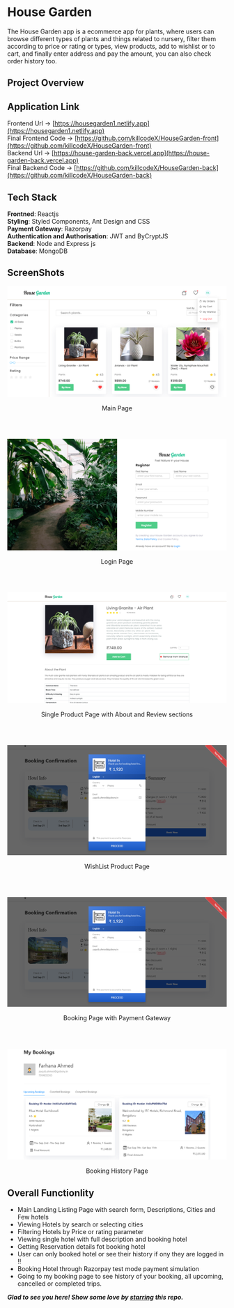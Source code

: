 # House Garden
The House Garden app is a ecommerce app for plants, where users can browse different types of plants and things related to nursery, filter them according to price or rating or types, view products, add to wishlist or to cart, and finally enter address and pay the amount, you can also check order history too.

## Project Overview

## Application Link

Frontend Url -> [https://housegarden1.netlify.app](https://housegarden1.netlify.app)<br>
Final Frontend Code -> [https://github.com/killcodeX/HouseGarden-front](https://github.com/killcodeX/HouseGarden-front)<br>
Backend Url -> [https://house-garden-back.vercel.app](https://house-garden-back.vercel.app)<br>
Final Backend Code -> [https://github.com/killcodeX/HouseGarden-back](https://github.com/killcodeX/HouseGarden-back)

## Tech Stack

<b>Frontned</b>: Reactjs
<br>
<b>Styling</b>: Styled Components, Ant Design and CSS
<br>
<b>Payment Gateway</b>: Razorpay
<br>
<b>Authentication and Authorisation</b>: JWT and ByCryptJS
<br>
<b>Backend</b>: Node and Express js 
<br>
<b>Database</b>: MongoDB
<br> 

## ScreenShots

<p align="center">
  <img src="https://github.com/killcodeX/HouseGraden/blob/main/screenshots/1.png" />
</p>
<p align="center">
  Main Page
</p>
<br>
<br>
<p align="center">
  <img src="https://github.com/killcodeX/HouseGraden/blob/main/screenshots/2.png" />
</p>
<p align="center">
  Login Page
</p>
<br>
<br>
<p align="center">
  <img src="https://github.com/killcodeX/HouseGraden/blob/main/screenshots/3.png" />
</p>
<p align="center">
  Single Product Page with About and Review sections
</p>
<br>
<br>
<p align="center">
  <img src="https://github.com/killcodeX/mern-hotelin/blob/main/screenshots/5.png" />
</p>
<p align="center">
    WishList Product Page
</p>
<br>
<br>
<p align="center">
  <img src="https://github.com/killcodeX/mern-hotelin/blob/main/screenshots/5.png" />
</p>
<p align="center">
  Booking Page with Payment Gateway
</p>
<br>
<br>
<p align="center">
  <img src="https://github.com/killcodeX/mern-hotelin/blob/main/screenshots/6.png" />
</p>
<p align="center">
  Booking History Page
</p>


## Overall Functionlity
- Main Landing Listing Page with search form, Descriptions, Cities and Few hotels
- Viewing Hotels by search or selecting cities
- Filtering Hotels by Price or rating parameter
- Viewing single hotel with full description and booking hotel
- Getting Reservation details fot booking hotel
- User can only booked hotel or see their history if ony they are logged in !!
- Booking Hotel through Razorpay test mode payment simulation
- Going to my booking page to see history of your booking, all upcoming, cancelled or completed trips.


***Glad to see you here! Show some love by [starring](https://github.com/killcodeX/HouseGraden) this repo.***